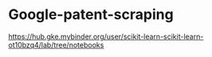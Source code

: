 # Google-patent-scraping


https://hub.gke.mybinder.org/user/scikit-learn-scikit-learn-ot10bzq4/lab/tree/notebooks
